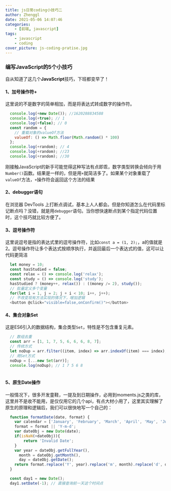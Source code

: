 ```yaml
---
title: js日常coding小技巧二
author: Zhenggl
date: 2021-05-06 14:07:46
categories:
    - [前端, javascript]
tags:
    - javascript
    - coding
cover_picture: js-coding-pratise.jpg
---
```


### 编写JavaScript的5个小技巧
自从知道了这几个**JavaScript**技巧，下班都变早了！

#### 1、加号操作符+
这里说的不是数字的简单相加，而是将表达式转成数字的操作符。
```javascript
  console.log(+new Date()); //1620288834588
  console.log(+true); // 1
  console.log(+false); // 0
  const random = {
  	// 重载对象的valueOf方法
  	valueOf: () => Math.floor(Math.random() * 100)
  };
  console.log(+random); // 4
  console.log(+random); //23
  console.log(+random); //30
```
刚接触JavaScript的新手可能觉得这种写法有点即乖，数字类型转换会倾向于用`Number()`函数。结果是一样的，但是用`+`就简洁多了。如果某个对象重载了`valueOf`方法，`+`操作符会返回这个方法的结果

#### 2、debugger语句
在浏览器 DevTools 上打断点调试，基本上人人都会。但是你知道怎么在代码里标记断点吗？没错，就是用`debugger`语句。当你想快速断点到某个指定代码位置时，这个技巧就比较方便了。

#### 3、逗号操作符
这里说逗号是指的表达式里的逗号操作符，比如`const a = (1, 2);`，a的值就是2。逗号操作符让多个表达式按顺序执行，并返回最后一个表达式的值，这可以让代码更简洁
```javascript
  let money = 10;
  const hasStudied = false;
  const relax = () => console.log('relax');
  const study = () => console.log('study');
  hasStudied ? (money++, relax()) : ((money /= 2), study());
  // 批量定义多个变量
  for(let i = 1, j = 2; j + i < 10; i++, j++);
  // 不改变现有方法实现的情况下，增加逻辑
  <button @click="visible=false,onConfirm()"></button>
```
#### 4、集合对象Set
这是ES6引入的数据结构，集合类型`Set`，特性是不包含重复元素。
```javascript
  // 数组去重
  const arr = [1, 1, 7, 5, 6, 6, 6, 8, 7];
  // 传统方式
  let noDup = arr.filter((item, index) => arr.indexOf(item) === index);
  // 用Set方式
  noDup = [...new Set(arr)];
  console.log(noDup); // 1 7 5 6 8
 
```
#### 5、原生Date操作
一般情况下，很多开发童鞋，一提及到日期操作，必用到moments.js之类的库，这里并不是收不能用，是仅仅用它的几个api，有点大材小用了，这里其实理解了原生的原理和逻辑后，我们可以很快地写一个自己的：
```javascript
  function formatDate(date, format) {
    var calendar = ['January', 'February', 'March', 'April', 'May', 'June', 'July', 'August', 'September', 'October', 'November', 'December'];
    format = format || 'Y-m-d';
    var dateObj = new Date(date);
    if(isNaN(+dateObj)){
    	return 'Invalid Date';
    }
    var year = dateObj.getFullYear(),
      month = dateObj.getMonth(),
      day = dateObj.getDate();
    return format.replace('Y', year).replace('m', month).replace('d', day).replace('M', calendar[month - 1]);
  }

  const day1 = new Date();
  day1.setDate(-1); // 直接查询前一天这个时间点
  
```
